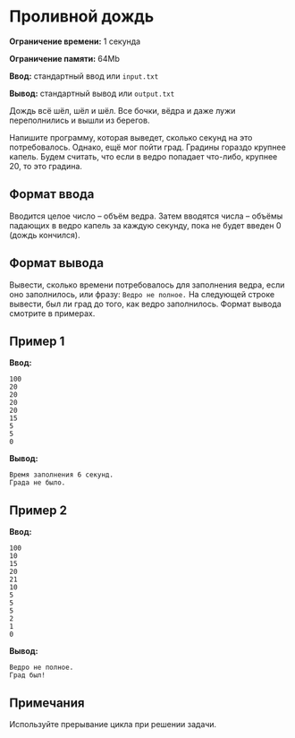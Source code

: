 # Проливной дождь

**Ограничение времени:** 1 секунда

**Ограничение памяти:** 64Mb

**Ввод:** стандартный ввод или `input.txt`

**Вывод:** стандартный вывод или `output.txt`

Дождь всё шёл, шёл и шёл. Все бочки, вёдра и даже лужи переполнились и вышли из берегов.

Напишите программу, которая выведет, сколько секунд на это потребовалось. Однако, ещё мог пойти град. Градины гораздо крупнее капель. Будем считать, что если в ведро попадает что-либо, крупнее 20, то это градина.

## Формат ввода

Вводится целое число – объём ведра. Затем вводятся числа – объёмы падающих в ведро капель за каждую секунду, пока не будет введен 0 (дождь кончился).

## Формат вывода

Вывести, сколько времени потребовалось для заполнения ведра, если оно заполнилось, или фразу: `Ведро не полное.`
На следующей строке вывести, был ли град до того, как ведро заполнилось.
Формат вывода смотрите в примерах.

## Пример 1

**Ввод:**
```
100
20
20
20
20
15
5
5
0
```

**Вывод:**
```
Время заполнения 6 секунд.
Града не было.
```

## Пример 2

**Ввод:**
```
100
10
15
20
21
10
5
5
5
2
1
0
```

**Вывод:**
```
Ведро не полное.
Град был!
```

## Примечания

Используйте прерывание цикла при решении задачи.